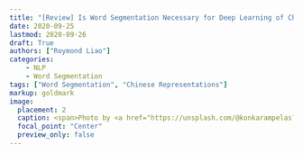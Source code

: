 ```yaml
---
title: "[Review] Is Word Segmentation Necessary for Deep Learning of Chinese Representations?"
date: 2020-09-25
lastmod: 2020-09-26
draft: True
authors: ["Roymond Liao"]
categories:
    - NLP
    - Word Segmentation
tags: ["Word Segmentation", "Chinese Representations"]
markup: goldmark
image:
  placement: 2
  caption: <span>Photo by <a href="https://unsplash.com/@konkarampelas?utm_source=unsplash&amp;utm_medium=referral&amp;utm_content=creditCopyText">Kon Karampelas</a> on <a href="https://unsplash.com/s/photos/chinese-word?utm_source=unsplash&amp;utm_medium=referral&amp;utm_content=creditCopyText">Unsplash</a></span>
  focal_point: "Center"
  preview_only: false
---
```


